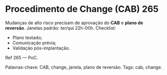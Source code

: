 # Procedimento de Change (CAB) 265

Mudanças de alto risco precisam de aprovação do **CAB** e **plano de reversão**.
Janelas padrão: ter/qui 22h-00h.
Checklist:
- Plano testado;
- Comunicação prévia;
- Validação pós-implantação.

Ref 265 — PoC.

Palavras-chave: CAB, change, janela, plano de reversão.
Tags: cab, change.
